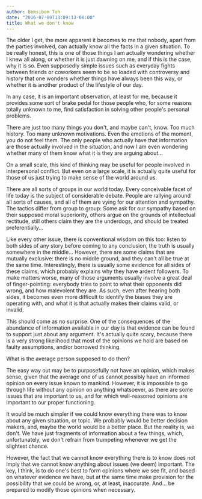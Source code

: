 ```yaml
---
author: Bemsibom Toh
date: "2016-07-09T13:09:13-06:00"
title: What we don't know
---
```


The older I get, the more apparent it becomes to me that nobody, apart from the parties involved, can actually know all the facts in a given situation. To be really honest, this is one of those things I am actually wondering whether I knew all along, or whether it is just dawning on me, and if this is the case, why it is so. Even supposedly simple issues such as everyday fights between friends or coworkers seem to be so loaded with controversy and history that one wonders whether things have always been this way, or whether it is another product of the lifestyle of our day.

In any case, it is an important observation, at least for me, because it provides some sort of brake pedal for those people who, for some reasons totally unknown to me, find satisfaction in solving other people's personal problems.

There are just too many things you don't, and maybe can't, know. Too much history. Too many unknown motivations. Even the emotions of the moment, you do not feel them. The only people who actually have that information are those actually involved in the situation, and now I am even wondering whether many of them know what it is they are arguing about...

On a small scale, this kind of thinking may be useful for people involved in interpersonal conflict. But even on a large scale, it is actually quite useful for those of us just trying to make sense of the world around us.

There are all sorts of groups in our world today. Every conceivable facet of life today is the subject of considerable debate. People are rallying around all sorts of causes, and all of them are vying for our attention and sympathy. The tactics differ from group to group: Some ask for our sympathy based on their supposed moral superiority, others argue on the grounds of intellectual rectitude, still others claim they are the underdogs, and should be treated preferentially...

Like every other issue, there is conventional wisdom on this too: listen to both sides of any story before coming to any conclusion, the truth is usually somewhere in the middle... However, there are some claims that are mutually exclusive: there is no middle ground, and they can't all be true at the same time. Interestingly, there is usually some evidence for all sides of these claims, which probably explains why they have ardent followers. To make matters worse, many of those arguments usually involve a great deal of finger-pointing: everybody tries to point to what their opponents did wrong, and how malevolent they are. As such, even after hearing both sides, it  becomes even more difficult to identify the biases they are operating with, and what it is that actually makes their claims valid, or invalid.

This should come as no surprise. One of the consequences of the abundance of information available in our day is that evidence can be found to support just about any argument. It's actually quite scary, because there is a very strong likelihood that most of the opinions we hold are based on faulty assumptions, and/or borrowed thinking. 

What is the average person supposed to do then?

The easy way out may be to purposefully not have an opinion, which makes sense, given that the average one of us cannot possibly have an informed opinion on every issue known to mankind. However, it is impossible to go through life without any opinion on anything whatsoever, as there are some issues that are important to us, and for which well-reasoned opinions are important to our proper functioning.

It would be much simpler if we could know everything there was to know about any given situation, or topic. We probably would be better decision makers, and, maybe the world would be a better place. But the reality is, we don't. We have just fragments of information about a few things, which, unfortunately, we don't refrain from trumpeting whenever we get the slightest chance. 

However, the fact that we cannot know everything there is to know does not imply that we cannot know anything about issues (we deem) important. The key, I think, is to do one's best to form opinions where we see fit, and based on whatever evidence we have, but at the same time make provision for the possibility that we could be wrong, or, at least, inaccurate. And... be prepared to modify those opinions when necessary.








